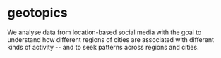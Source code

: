 # geotopics

We analyse data from location-based social media with the goal to understand how different regions of cities are associated with different kinds of activity -- and to seek patterns across regions and cities.
